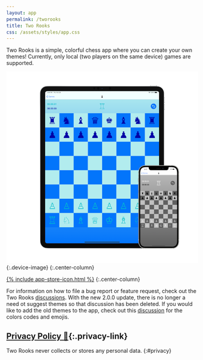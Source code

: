 ```yaml
---
layout: app
permalink: /tworooks
title: Two Rooks
css: /assets/styles/app.css
---
```

Two Rooks is a simple, colorful chess app where you can create your own themes! Currently, only local (two players on the same device) games are supported.

![](/assets/images/tworooks/device.png){:.device-image}
{:.center-column}

[{% include app-store-icon.html %}](https://apps.apple.com/us/app/two-rooks/id1555601585)
{:.center-column}


For information on how to file a bug report or feature request, check out the Two Rooks [discussions](https://github.com/Sammcb/TwoRooks/discussions/1). With the new 2.0.0 update, there is no longer a need ot suggest themes so that discussion has been deleted. If you would like to add the old themes to the app, check out this [discussion](https://github.com/Sammcb/TwoRooks/discussions/5) for the colors codes and emojis.

## [Privacy Policy 🔗](#privacy){:.privacy-link}

Two Rooks never collects or stores any personal data.
{:#privacy}
